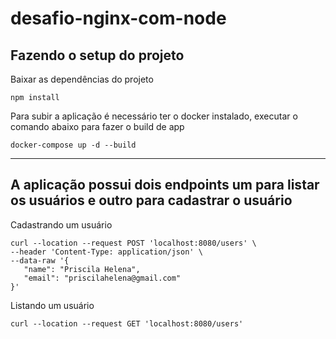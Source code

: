 # desafio-nginx-com-node

## Fazendo o setup do projeto  

Baixar as dependências do projeto

```console
npm install
```

Para subir a aplicação é necessário ter o docker instalado, executar o comando abaixo para fazer o build de app

```console
docker-compose up -d --build
```

----

## A aplicação possui dois endpoints um para listar os usuários e outro para cadastrar o usuário

Cadastrando um usuário

 ```console
 curl --location --request POST 'localhost:8080/users' \
--header 'Content-Type: application/json' \
--data-raw '{
    "name": "Priscila Helena",
    "email": "priscilahelena@gmail.com"
}'
 ```

Listando um usuário

```console
curl --location --request GET 'localhost:8080/users'
```
